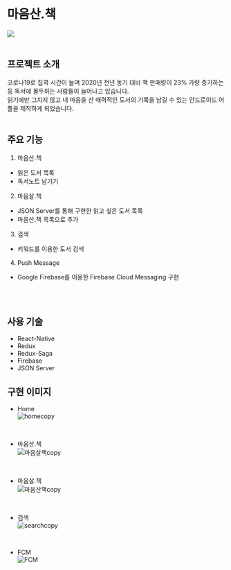 # 마음산.책
<img src="https://user-images.githubusercontent.com/78783995/115832492-ecf75000-a44d-11eb-957f-f0618e749713.jpg">
<br><br>

## 프로젝트 소개
코로나19로 집콕 시간이 늘며 2020년 전년 동기 대비 책 판매량이 23% 가량 증가하는 등 독서에 몰두하는 사람들이 늘어나고 있습니다. <br>
읽기에만 그치지 않고 내 마음을 산 매력적인 도서의 기록을 남길 수 있는 안드로이드 어플을 제작하게 되었습니다. 
<br><br>

## 주요 기능
1. 마음산.책
  * 읽은 도서 목록
  * 독서노트 남기기 

2. 마음살.책
  * JSON Server를 통해 구현한 읽고 싶은 도서 목록
  * 마음산.책 목록으로 추가 

3. 검색
  * 키워드를 이용한 도서 검색

4. Push Message
  * Google Firebase를 이용한 Firebase Cloud Messaging 구현
  
<br><br>

## 사용 기술
* React-Native
* Redux
* Redux-Saga
* Firebase
* JSON Server

## 구현 이미지 
* Home <br>
![homecopy](https://user-images.githubusercontent.com/78783995/115833556-25e3f480-a44f-11eb-890e-fe8f8e6a0d3c.png)
<br>

* 마음산.책 <br>
![마음살책copy](https://user-images.githubusercontent.com/78783995/115833716-5592fc80-a44f-11eb-9591-bd0a41a889dc.png)
<br>

* 마음살.책 <br>
![마음산책copy](https://user-images.githubusercontent.com/78783995/115833851-7b200600-a44f-11eb-93a2-4f1ea7dff65c.png)
<br>

* 검색 <br>
![searchcopy](https://user-images.githubusercontent.com/78783995/115833934-9723a780-a44f-11eb-8bd0-2281f90e55a8.png)
<br>

* FCM <br>
![FCM](https://user-images.githubusercontent.com/78783995/115834001-adc9fe80-a44f-11eb-9a97-39734891d4e2.png)
<br>
  
